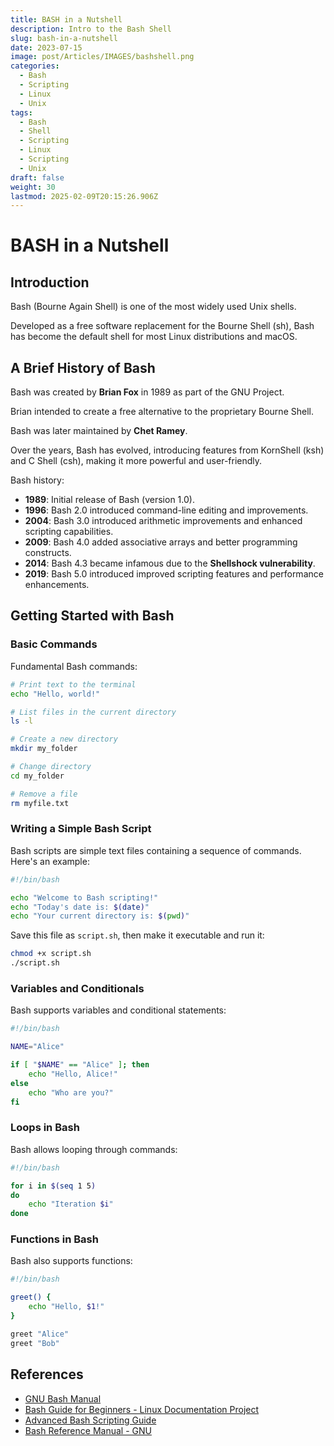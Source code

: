 ```yaml
---
title: BASH in a Nutshell
description: Intro to the Bash Shell
slug: bash-in-a-nutshell
date: 2023-07-15
image: post/Articles/IMAGES/bashshell.png
categories:
  - Bash
  - Scripting
  - Linux
  - Unix
tags:
  - Bash
  - Shell
  - Scripting
  - Linux
  - Scripting
  - Unix
draft: false
weight: 30
lastmod: 2025-02-09T20:15:26.906Z
---
```

# BASH in a Nutshell

## Introduction

Bash (Bourne Again Shell) is one of the most widely used Unix shells.

Developed as a free software replacement for the Bourne Shell (sh), Bash has become the default shell for most Linux distributions and macOS.

<!-- 
It is a powerful command-line interpreter that allows users to interact with the operating system, automate tasks, and write scripts.
-->

## A Brief History of Bash

Bash was created by **Brian Fox** in 1989 as part of the GNU Project.

Brian  intended to create  a free alternative to the proprietary Bourne Shell.

Bash was later maintained by **Chet Ramey**.

Over the years, Bash has evolved, introducing features from KornShell (ksh) and C Shell (csh), making it more powerful and user-friendly.

Bash history:

* **1989**: Initial release of Bash (version 1.0).
* **1996**: Bash 2.0 introduced command-line editing and improvements.
* **2004**: Bash 3.0 introduced arithmetic improvements and enhanced scripting capabilities.
* **2009**: Bash 4.0 added associative arrays and better programming constructs.
* **2014**: Bash 4.3 became infamous due to the **Shellshock vulnerability**.
* **2019**: Bash 5.0 introduced improved scripting features and performance enhancements.

## Getting Started with Bash

### Basic Commands

Fundamental Bash commands:

```bash
# Print text to the terminal
echo "Hello, world!"

# List files in the current directory
ls -l

# Create a new directory
mkdir my_folder

# Change directory
cd my_folder

# Remove a file
rm myfile.txt
```

### Writing a Simple Bash Script

Bash scripts are simple text files containing a sequence of commands. Here's an example:

```bash
#!/bin/bash

echo "Welcome to Bash scripting!"
echo "Today's date is: $(date)"
echo "Your current directory is: $(pwd)"
```

Save this file as `script.sh`, then make it executable and run it:

```bash
chmod +x script.sh
./script.sh
```

### Variables and Conditionals

Bash supports variables and conditional statements:

```bash
#!/bin/bash

NAME="Alice"

if [ "$NAME" == "Alice" ]; then
    echo "Hello, Alice!"
else
    echo "Who are you?"
fi
```

### Loops in Bash

Bash allows looping through commands:

```bash
#!/bin/bash

for i in $(seq 1 5)
do
    echo "Iteration $i"
done
```

### Functions in Bash

Bash also supports functions:

```bash
#!/bin/bash

greet() { 
    echo "Hello, $1!"
}

greet "Alice"
greet "Bob"
```

<!--

## Conclusion

Bash is a powerful tool for interacting with Linux systems, automating tasks, and writing scripts. Whether you're a beginner or an advanced user, mastering Bash can significantly enhance your efficiency in system administration and development.
-->

## References

* [GNU Bash Manual](https://www.gnu.org/software/bash/manual/)
* [Bash Guide for Beginners - Linux Documentation Project](https://tldp.org/LDP/Bash-Beginners-Guide/html/)
* [Advanced Bash Scripting Guide](https://tldp.org/LDP/abs/html/)
* [Bash Reference Manual - GNU](https://www.gnu.org/software/bash/manual/bash.html)

